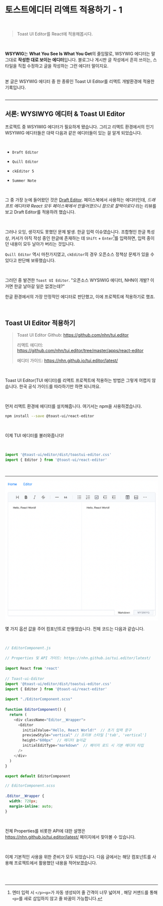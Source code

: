 # 토스트에디터 리액트 적용하기 - 1

<br>

> Toast UI Editor를 React에 적용해봅시다.

<br>

**WSYWIG**는 **What You See Is What You Get**의 줄임말로, WSYWIG 에디터는 말 그대로 **작성한 대로 보이는 에디터**입니다. 블로그나 게시판 글 작성에서 흔히 쓰이는, 스타일을 직접 수정하고 글을 작성하는 그런 에디터 말이지요.
<br><br>

본 글은 WSYWIG 에디터 중 한 종류인 Toast UI Editor를 리액트 개발환경에 적용한 기록입니다.
<br><br>

---

## 서론: WYSIWYG 에디터 & Toast UI Editor

프로젝트 중 WSYIWIG 에디터가 필요하게 됐습니다. 그리고 리액트 환경에서의 인기 WSYIWIG 에디터들은 대략 다음과 같은 에디터들이 있는 걸 알게 되었습니다.

<br>

- `Draft Editor`

- `Quill Editor`

- `ckEditor 5`

- `Summer Note`

<br>

그 중 가장 눈에 들어왔던 것은 [Draft Editor](https://jpuri.github.io/react-draft-wysiwyg/#/). 페이스북에서 사용하는 에디터인데, *드래프트 에디터와 React 모두 페이스북에서 만들어졌으니 참으로 찰떡이로다* 라는 리뷰를 보고 Draft Editor를 적용하려 했습니다. 

<br>

그러나 오잉, 생각지도 못했던 문제 발생. 한글 입력 이슈였습니다. 조합형인 한글 특성상, 커서가 아직 작성 중인 한글에 존재하는 데 `Shift` + `Enter`[^주석]를 입력하면, 입력 중이던 내용이 모두 날아가 버리는 것입니다.

`Quill Editor` 역시 마찬가지였고, `ckEditor`의 경우 오픈소스 정책상 문제가 있을 수 있다고 판단해 보류했습니다.

<br>

그러던 중 발견한 `Toast UI Editor`.  "오픈소스 WYSIWIG 에디터, NHN이 개발?  이거면 한글 날아갈 일은 없겠는데?"

한글 환경에서의 가장 안정적인 에디터로 판단했고, 이에 프로젝트에 적용하기로 했죠.

<br>

## Toast UI Editor 적용하기
> Toast UI Editor Github: https://github.com/nhn/tui.editor
>
> 리액트 에디터: https://github.com/nhn/tui.editor/tree/master/apps/react-editor
>
> 에디터 가이드: https://nhn.github.io/tui.editor/latest/

<br>

Toast UI Editor(TUI 에디터)를 리액트 프로젝트에 적용하는 방법은 그렇게 어렵지 않습니다. 한국 공식 가이드를 따라하기만 하면 되니까요.

<br>

먼저 리액트 환경에 에디터를 설치해줍니다. 여기서는 npm을 사용하겠습니다.

```bash
npm install --save @toast-ui/react-editor
```

<br>

이제 TUI 에디터를 불러와줍니다!

<br>

```javascript
import '@toast-ui/editor/dist/toastui-editor.css'
import { Editor } from '@toast-ui/react-editor'
```

<br>

---

<img src="MD_imgs/01.png" alt="스크린샷 2022-01-05 오전 1.05.38"  />

몇 가지 옵션 값을 주어 컴포넌트로 만들었습니다. 전체 코드는 다음과 같습니다.

<br>

```javascript
// EditorComponent.js

// Properties 및 API 가이드: https://nhn.github.io/tui.editor/latest/

import React from 'react'

// Toast-ui-Editor
import '@toast-ui/editor/dist/toastui-editor.css'
import { Editor } from '@toast-ui/react-editor'

import "./EditorComponent.scss"

function EditorComponent() {
  return (
    <div className="Editor__Wrapper">
      <Editor
        initialValue="Hello, React World!"	// 초기 입력 문구
        previewStyle="vertical"	// 프리뷰 스타일 ['tab', 'vertical']
        height="600px"	// 에디터 높이값
        initialEditType="markdown"	// 페이지 로드 시 기본 에디터 타입
      />
    </div>
  )
}

export default EditorComponent

```

```scss
// EditorComponent.scss

.Editor__Wrapper {
  width: 720px;
  margin-inline: auto;
}
```

<br>

전체 Properties를 비롯한 API에 대한 설명은 https://nhn.github.io/tui.editor/latest/ 페이지에서 찾아볼 수 있습니다.

<br>

이제 기본적인 사용을 위한 준비가 모두 되었습니다. 다음 글에서는 해당 컴포넌트를 사용해 프로젝트에서 활용했던 내용을 적어보겠습니다.

<br>

<br>

[^주석]: 엔터 입력 시 ```</p><p>```가 자동 생성되어 줄 간격이 너무 넓어져 , 해당 커맨드를 통해 `<p>`를 새로 삽입하지 않고 줄 바꿈이 가능합니다.

